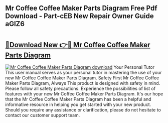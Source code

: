 ## Mr Coffee Coffee Maker Parts Diagram Free Pdf Download - Part-cEB New Repair Owner Guide aGIZ6

# <h2><a href="http://dfnur5.blite.top/?on=Mr+Coffee+Coffee+Maker+Parts+Diagram">🔗Download New 👉🔴 Mr Coffee Coffee Maker Parts Diagram</a></h2>

[![Mr Coffee Coffee Maker Parts Diagram download](https://i.imgur.com/lujVjoI.png)](http://dfnur5.blite.top/?on=Mr+Coffee+Coffee+Maker+Parts+Diagram)
Your Personal Tutor This user manual serves as your personal tutor in mastering the use of your new Mr Coffee Coffee Maker Parts Diagram. Safety First Mr Coffee Coffee Maker Parts Diagram, Always This product is designed with safety in mind. Please follow all safety precautions. Experience the possibilities of list of features with your new Mr Coffee Coffee Maker Parts Diagram. It's our hope that the Mr Coffee Coffee Maker Parts Diagram has been a helpful and informative resource in helping you get started with your new product. Should you require any assistance or clarification, please do not hesitate to contact our customer support team.

